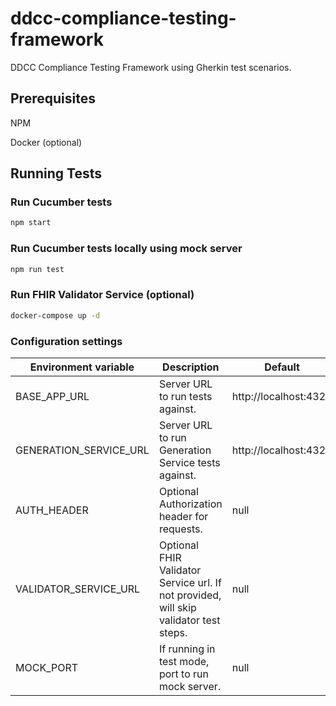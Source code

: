 # ddcc-compliance-testing-framework

DDCC Compliance Testing Framework using Gherkin test scenarios.

## Prerequisites

NPM

Docker (optional)

## Running Tests

### Run Cucumber tests

```sh
npm start
```

### Run Cucumber tests locally using mock server

```sh
npm run test
```

### Run FHIR Validator Service (optional)
```sh
docker-compose up -d
```

### Configuration settings
| Environment variable  | Description | Default |
| ------------- | ------------- | ------------- | 
| BASE_APP_URL  | Server URL to run tests against.  | http://localhost:4321 |
| GENERATION_SERVICE_URL  | Server URL to run Generation Service tests against. | http://localhost:4321 |
| AUTH_HEADER  | Optional Authorization header for requests.    | null  |
| VALIDATOR_SERVICE_URL  | Optional FHIR Validator Service url. If not provided, will skip validator test steps.    | null  |
| MOCK_PORT  |  If running in test mode, port to run mock server.  | null  |
